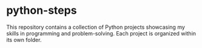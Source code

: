 # python-steps
This repository contains a collection of Python projects showcasing my skills in programming and problem-solving. Each project is organized within its own folder.
